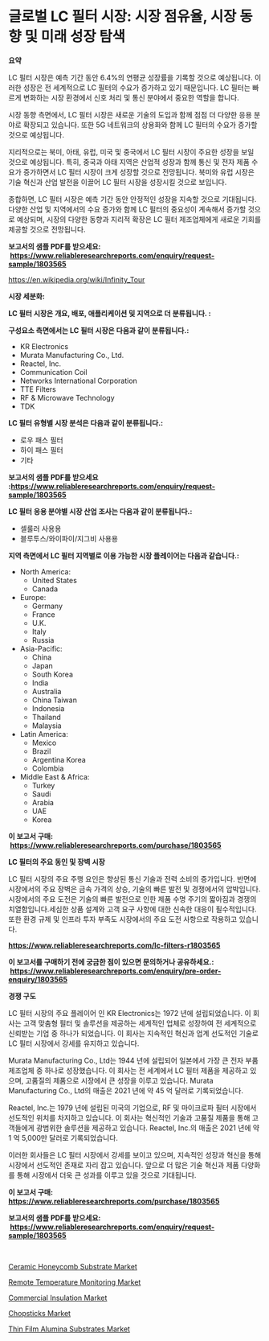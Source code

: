 <p><h1>글로벌 LC 필터 시장: 시장 점유율, 시장 동향 및 미래 성장 탐색</h1></p><p><strong>요약</strong></p>
<p><p>LC 필터 시장은 예측 기간 동안 6.4%의 연평균 성장률을 기록할 것으로 예상됩니다. 이러한 성장은 전 세계적으로 LC 필터의 수요가 증가하고 있기 때문입니다. LC 필터는 빠르게 변화하는 시장 환경에서 신호 처리 및 통신 분야에서 중요한 역할을 합니다. </p><p>시장 동향 측면에서, LC 필터 시장은 새로운 기술의 도입과 함께 점점 더 다양한 응용 분야로 확장되고 있습니다. 또한 5G 네트워크의 상용화와 함께 LC 필터의 수요가 증가할 것으로 예상됩니다. </p><p>지리적으로는 북미, 아태, 유럽, 미국 및 중국에서 LC 필터 시장이 주요한 성장을 보일 것으로 예상됩니다. 특히, 중국과 아태 지역은 산업적 성장과 함께 통신 및 전자 제품 수요가 증가하면서 LC 필터 시장이 크게 성장할 것으로 전망됩니다. 북미와 유럽 시장은 기술 혁신과 산업 발전을 이끌어 LC 필터 시장을 성장시킬 것으로 보입니다. </p><p>종합하면, LC 필터 시장은 예측 기간 동안 안정적인 성장을 지속할 것으로 기대됩니다. 다양한 산업 및 지역에서의 수요 증가와 함께 LC 필터의 중요성이 계속해서 증가할 것으로 예상되며, 시장의 다양한 동향과 지리적 확장은 LC 필터 제조업체에게 새로운 기회를 제공할 것으로 전망됩니다.</p></p>
<p><strong>보고서의 샘플 PDF를 받으세요: &nbsp;<a href="https://www.reliableresearchreports.com/enquiry/request-sample/1803565">https://www.reliableresearchreports.com/enquiry/request-sample/1803565</a></strong></p>
<p><a href="https://en.wikipedia.org/wiki/Infinity_Tour">https://en.wikipedia.org/wiki/Infinity_Tour</a></p>
<p><strong>시장 세분화:</strong></p>
<p><strong> LC 필터 시장은 개요, 배포, 애플리케이션 및 지역으로 더 분류됩니다. :</strong></p>
<p><strong>구성요소 측면에서는 LC 필터 시장은 다음과 같이 분류됩니다.:</strong></p>
<p><ul><li>KR Electronics</li><li>Murata Manufacturing Co., Ltd.</li><li>Reactel, Inc.</li><li>Communication Coil</li><li>Networks International Corporation</li><li>TTE Filters</li><li>RF & Microwave Technology</li><li>TDK</li></ul></p>
<p><strong> LC 필터 유형별 시장 분석은 다음과 같이 분류됩니다.:</strong></p>
<p><ul><li>로우 패스 필터</li><li>하이 패스 필터</li><li>기타</li></ul></p>
<p><strong>보고서의 샘플 PDF를 받으세요 :<a href="https://www.reliableresearchreports.com/enquiry/request-sample/1803565">https://www.reliableresearchreports.com/enquiry/request-sample/1803565</a></strong></p>
<p><strong> LC 필터 응용 분야별 시장 산업 조사는 다음과 같이 분류됩니다.:</strong></p>
<p><ul><li>셀룰러 사용용</li><li>블루투스/와이파이/지그비 사용용</li></ul></p>
<p><strong>지역 측면에서 LC 필터 지역별로 이용 가능한 시장 플레이어는 다음과 같습니다.:</strong></p>
<p><ul>
    <li>
        North America:
        <ul>
            <li>United States</li>
            <li>Canada</li>
        </ul>
    </li>
    <li>
        Europe:
        <ul>
            <li>Germany</li>
            <li>France</li>
            <li>U.K.</li>
            <li>Italy</li>
            <li>Russia</li>
        </ul>
    </li>
    <li>
        Asia-Pacific:
        <ul>
            <li>China</li>
            <li>Japan</li>
            <li>South Korea</li>
            <li>India</li>
            <li>Australia</li>
            <li>China Taiwan</li>
            <li>Indonesia</li>
            <li>Thailand</li>
            <li>Malaysia</li>
        </ul>
    </li>
    <li>
        Latin America:
        <ul>
            <li>Mexico</li>
            <li>Brazil</li>
            <li>Argentina Korea</li>
            <li>Colombia</li>
        </ul>
    </li>
    <li>
        Middle East & Africa:
        <ul>
            <li>Turkey</li>
            <li>Saudi</li>
            <li>Arabia</li>
            <li>UAE</li>
            <li>Korea</li>
        </ul>
    </li>
    </ul></p>
<p><strong>이 보고서 구매: &nbsp;<a href="https://www.reliableresearchreports.com/purchase/1803565">https://www.reliableresearchreports.com/purchase/1803565</a></strong></p>
<p><strong>LC 필터의 주요 동인 및 장벽 시장</strong></p>
<p><p>LC 필터 시장의 주요 주행 요인은 향상된 통신 기술과 전력 소비의 증가입니다. 반면에 시장에서의 주요 장벽은 금속 가격의 상승, 기술의 빠른 발전 및 경쟁에서의 압박입니다. 시장에서의 주요 도전은 기술의 빠른 발전으로 인한 제품 수명 주기의 짧아짐과 경쟁의 치열함입니다.세심한 상품 설계와 고객 요구 사항에 대한 신속한 대응이 필수적입니다. 또한 환경 규제 및 인프라 투자 부족도 시장에서의 주요 도전 사항으로 작용하고 있습니다.</p></p>
<p><strong><a href="https://www.reliableresearchreports.com/lc-filters-r1803565">https://www.reliableresearchreports.com/lc-filters-r1803565</a></strong></p>
<p><strong>이 보고서를 구매하기 전에 궁금한 점이 있으면 문의하거나 공유하세요.: &nbsp;<a href="https://www.reliableresearchreports.com/enquiry/pre-order-enquiry/1803565">https://www.reliableresearchreports.com/enquiry/pre-order-enquiry/1803565</a></strong></p>
<p><strong>경쟁 구도</strong></p>
<p><p>LC 필터 시장의 주요 플레이어 인 KR Electronics는 1972 년에 설립되었습니다. 이 회사는 고객 맞춤형 필터 및 솔루션을 제공하는 세계적인 업체로 성장하여 전 세계적으로 신뢰받는 기업 중 하나가 되었습니다. 이 회사는 지속적인 혁신과 업계 선도적인 기술로 LC 필터 시장에서 강세를 유지하고 있습니다.</p><p>Murata Manufacturing Co., Ltd는 1944 년에 설립되어 일본에서 가장 큰 전자 부품 제조업체 중 하나로 성장했습니다. 이 회사는 전 세계에서 LC 필터 제품을 제공하고 있으며, 고품질의 제품으로 시장에서 큰 성장을 이루고 있습니다. Murata Manufacturing Co., Ltd의 매출은 2021 년에 약 45 억 달러로 기록되었습니다.</p><p>Reactel, Inc.는 1979 년에 설립된 미국의 기업으로, RF 및 마이크로파 필터 시장에서 선도적인 위치를 차지하고 있습니다. 이 회사는 혁신적인 기술과 고품질 제품을 통해 고객들에게 광범위한 솔루션을 제공하고 있습니다. Reactel, Inc.의 매출은 2021 년에 약 1 억 5,000만 달러로 기록되었습니다.</p><p>이러한 회사들은 LC 필터 시장에서 강세를 보이고 있으며, 지속적인 성장과 혁신을 통해 시장에서 선도적인 존재로 자리 잡고 있습니다. 앞으로 더 많은 기술 혁신과 제품 다양화를 통해 시장에서 더욱 큰 성과를 이루고 있을 것으로 기대됩니다.</p></p>
<p><strong>이 보고서 구매: &nbsp; <a href="https://www.reliableresearchreports.com/purchase/1803565">https://www.reliableresearchreports.com/purchase/1803565</a></strong></p>
<p><strong>보고서의 샘플 PDF를 받으세요: &nbsp;<a href="https://www.reliableresearchreports.com/enquiry/request-sample/1803565">https://www.reliableresearchreports.com/enquiry/request-sample/1803565</a></strong><strong></strong></p>
<p>&nbsp;</p>
<p><p><a href="https://github.com/lavernaCole75/Market-Research-Report-List-1/blob/main/ceramic-honeycomb-substrate-market.md">Ceramic Honeycomb Substrate Market</a></p><p><a href="https://issuu.com/reportprime-2/docs/remote-temperature-monitoring-market-size-2030.ppt">Remote Temperature Monitoring Market</a></p><p><a href="https://medium.com/@liam.mcgrath5645/insights-into-commercial-insulation-market-share-and-competitive-landscape-for-period-from-2024-to-7af30d249b09">Commercial Insulation Market</a></p><p><a href="https://medium.com/@samantha.welch56767/chopsticks-market-a-global-and-regional-analysis-focus-on-end-user-product-and-region-37e5e04c27fd">Chopsticks Market</a></p><p><a href="https://github.com/HettieStehr/Market-Research-Report-List-1/blob/main/thin-film-alumina-substrates-market.md">Thin Film Alumina Substrates Market</a></p></p>